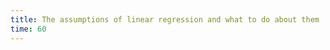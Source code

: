 ```yaml
---
title: The assumptions of linear regression and what to do about them
time: 60
---
```


<jupyter notebook-name="assumptions_of_linear_regression" course-code="DSBC" />
